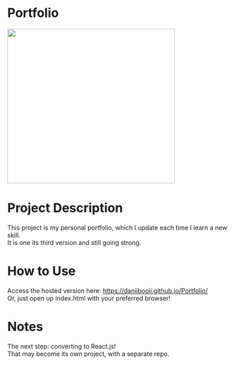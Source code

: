 # Portfolio

<img src="https://github.com/Daniibooii/Portfolio/blob/master/assets/images/PortfolioPHImage.png" height=350px width=380px><br>

# Project Description
This project is my personal portfolio, which I update each time I learn a new skill.<br>
It is one its third version and still going strong.<br>

# How to Use
Access the hosted version here: https://daniibooii.github.io/Portfolio/<br>
Or, just open up index.html with your preferred browser!<br>

# Notes
The next step: converting to React.js!<br>
That may become its own project, with a separate repo.<br>

